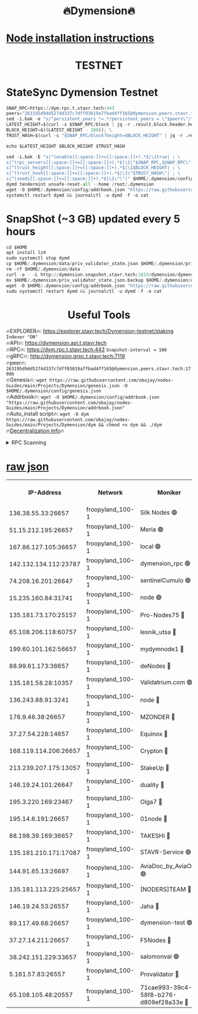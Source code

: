 <h1 align="center"> 🔥Dymension🔥</h1>

[Node installation instructions](https://github.com/obajay/nodes-Guides/tree/main/Projects/Dymension)
=

<h1 align="center"> TESTNET</h1>

# StateSync Dymension Testnet
```python
SNAP_RPC=https://dym.rpc.t.stavr.tech:443
peers="263195d9dd5274d337c7dff03019a7fbad4ff165@dymension.peers.stavr.tech:17086"
sed -i.bak -e "s/^persistent_peers *=.*/persistent_peers = \"$peers\"/" $HOME/.dymension/config/config.toml
LATEST_HEIGHT=$(curl -s $SNAP_RPC/block | jq -r .result.block.header.height); \
BLOCK_HEIGHT=$((LATEST_HEIGHT - 100)); \
TRUST_HASH=$(curl -s "$SNAP_RPC/block?height=$BLOCK_HEIGHT" | jq -r .result.block_id.hash)

echo $LATEST_HEIGHT $BLOCK_HEIGHT $TRUST_HASH

sed -i.bak -E "s|^(enable[[:space:]]+=[[:space:]]+).*$|\1true| ; \
s|^(rpc_servers[[:space:]]+=[[:space:]]+).*$|\1\"$SNAP_RPC,$SNAP_RPC\"| ; \
s|^(trust_height[[:space:]]+=[[:space:]]+).*$|\1$BLOCK_HEIGHT| ; \
s|^(trust_hash[[:space:]]+=[[:space:]]+).*$|\1\"$TRUST_HASH\"| ; \
s|^(seeds[[:space:]]+=[[:space:]]+).*$|\1\"\"|" $HOME/.dymension/config/config.toml
dymd tendermint unsafe-reset-all --home /root/.dymension
wget -O $HOME/.dymension/config/addrbook.json "https://raw.githubusercontent.com/obajay/nodes-Guides/main/Projects/Dymension/addrbook.json"
systemctl restart dymd && journalctl -u dymd -f -o cat

```
# SnapShot (~3 GB) updated every 5 hours
```python
cd $HOME
apt install lz4
sudo systemctl stop dymd
cp $HOME/.dymension/data/priv_validator_state.json $HOME/.dymension/priv_validator_state.json.backup
rm -rf $HOME/.dymension/data
curl -o - -L http://dymension.snapshot.stavr.tech:1019/dymension/dymension-snap.tar.lz4 | lz4 -c -d - | tar -x -C $HOME/.dymension --strip-components 2
mv $HOME/.dymension/priv_validator_state.json.backup $HOME/.dymension/data/priv_validator_state.json
wget -O $HOME/.dymension/config/addrbook.json "https://raw.githubusercontent.com/obajay/nodes-Guides/main/Projects/Dymension/addrbook.json"
sudo systemctl restart dymd && journalctl -u dymd -f -o cat
```

 <h1 align="center"> Useful Tools</h1>

🔥EXPLORER🔥:     https://explorer.stavr.tech/Dymension-testnet/staking        `Indexer "ON"` \
🔥API🔥:          https://dymension.api.t.stavr.tech \
🔥RPC🔥:          https://dym.rpc.t.stavr.tech:443                  `Snapshot-interval = 100` \
🔥gRPC🔥:         http://dymension.grpc.t.stavr.tech:7119 \
🔥peer🔥:         `263195d9dd5274d337c7dff03019a7fbad4ff165@dymension.peers.stavr.tech:17086` \
🔥Genesis🔥:     ```wget https://raw.githubusercontent.com/obajay/nodes-Guides/main/Projects/Dymension/genesis.json -O $HOME/.dymension/config/genesis.json``` \
🔥Addrbook🔥:    ```wget -O $HOME/.dymension/config/addrbook.json "https://raw.githubusercontent.com/obajay/nodes-Guides/main/Projects/Dymension/addrbook.json"``` \
🔥Auto_install script🔥: ```wget -O dym https://raw.githubusercontent.com/obajay/nodes-Guides/main/Projects/Dymension/dym && chmod +x dym && ./dym``` \
🔥[Decentralization Info](https://github.com/obajay/StateSync-snapshots/tree/main/Projects/Dymension/Decentralization)🔥


<details>
<summary>RPC Scanning</summary>

<h2 align="center"> We scan nodes in real time every 4 hours. And we provide the final result of RPC endpoints.
We cannot influence the operation of these nodes in any way. </h2>


```python
If Voting Power is higher than 0 --> then the Node is a validator of the network and may be subject to attack and be a potential threat to the chain.
```
```python
We marked such validators with a red symbol
```

</details>

[raw json](https://rpc-check.dymt.stavr.tech/dymt/rpc-dymt-result.json)
=


<table><tr><th>IP-Address</th><th>Network</th><th>Moniker</th><th>Latest Block Height</th><th>Earliest Block Height</th><th>Catching Up</th><th>Tx Index</th><th>Voting Power</th><th>Scan Time</th></tr><tr><td>136.38.55.33:26657</td><td>froopyland_100-1</td><td>Silk Nodes 🟢</td><td>1828834</td><td>1</td><td>False</td><td>on</td><td>0</td><td>2023-12-25T13:09:38.405063351UTC</td></tr><tr><td>51.15.212.195:26657</td><td>froopyland_100-1</td><td>Meria 🟢</td><td>1651535</td><td>1238063</td><td>False</td><td>on</td><td>0</td><td>2023-12-25T13:08:39.368220638UTC</td></tr><tr><td>167.86.127.105:36657</td><td>froopyland_100-1</td><td>local 🟢</td><td>1651535</td><td>1318001</td><td>False</td><td>off</td><td>0</td><td>2023-12-25T13:09:37.434548231UTC</td></tr><tr><td>142.132.134.112:23787</td><td>froopyland_100-1</td><td>dymension_rpc 🟢</td><td>1828831</td><td>1649923</td><td>False</td><td>on</td><td>0</td><td>2023-12-25T13:09:12.137018592UTC</td></tr><tr><td>74.208.16.201:26647</td><td>froopyland_100-1</td><td>sentinelCumulo 🟢</td><td>1828825</td><td>1652923</td><td>False</td><td>on</td><td>0</td><td>2023-12-25T13:08:41.058328365UTC</td></tr><tr><td>15.235.160.84:31741</td><td>froopyland_100-1</td><td>node 🟢</td><td>1828826</td><td>1652923</td><td>False</td><td>on</td><td>0</td><td>2023-12-25T13:08:42.284255030UTC</td></tr><tr><td>135.181.73.170:25157</td><td>froopyland_100-1</td><td>Pro-Nodes75 🔴</td><td>1828827</td><td>1652923</td><td>False</td><td>on</td><td>1</td><td>2023-12-25T13:08:52.319371198UTC</td></tr><tr><td>65.108.206.118:60757</td><td>froopyland_100-1</td><td>lesnik_utsa 🔴</td><td>1828828</td><td>1652923</td><td>False</td><td>on</td><td>1</td><td>2023-12-25T13:08:56.806474905UTC</td></tr><tr><td>199.60.101.162:56657</td><td>froopyland_100-1</td><td>mydymnode1 🔴</td><td>1828828</td><td>1652923</td><td>False</td><td>off</td><td>2</td><td>2023-12-25T13:08:57.543785942UTC</td></tr><tr><td>88.99.61.173:36657</td><td>froopyland_100-1</td><td>deNodes 🔴</td><td>1828833</td><td>1652923</td><td>False</td><td>off</td><td>1</td><td>2023-12-25T13:09:23.834770581UTC</td></tr><tr><td>135.181.58.28:10357</td><td>froopyland_100-1</td><td>Validatrium.com 🟢</td><td>1828833</td><td>1652923</td><td>False</td><td>on</td><td>0</td><td>2023-12-25T13:09:24.183794740UTC</td></tr><tr><td>136.243.88.91:3241</td><td>froopyland_100-1</td><td>node 🔴</td><td>1828833</td><td>1652923</td><td>False</td><td>on</td><td>1</td><td>2023-12-25T13:09:27.260829329UTC</td></tr><tr><td>176.9.48.38:26657</td><td>froopyland_100-1</td><td>MZONDER 🔴</td><td>1828835</td><td>1652923</td><td>False</td><td>on</td><td>1</td><td>2023-12-25T13:09:33.762714338UTC</td></tr><tr><td>37.27.54.228:14657</td><td>froopyland_100-1</td><td>Equinox 🔴</td><td>1828835</td><td>1652923</td><td>False</td><td>on</td><td>1</td><td>2023-12-25T13:09:37.109936782UTC</td></tr><tr><td>168.119.114.206:26657</td><td>froopyland_100-1</td><td>Crypton 🔴</td><td>1828836</td><td>1652923</td><td>False</td><td>off</td><td>1</td><td>2023-12-25T13:09:41.223544013UTC</td></tr><tr><td>213.239.207.175:13057</td><td>froopyland_100-1</td><td>StakeUp 🔴</td><td>1828837</td><td>1652923</td><td>False</td><td>off</td><td>1</td><td>2023-12-25T13:09:46.650610524UTC</td></tr><tr><td>146.19.24.101:26647</td><td>froopyland_100-1</td><td>duality 🔴</td><td>1828831</td><td>1655313</td><td>False</td><td>on</td><td>1</td><td>2023-12-25T13:09:15.370088968UTC</td></tr><tr><td>195.3.220.169:23467</td><td>froopyland_100-1</td><td>Olga7 🔴</td><td>1828835</td><td>1655313</td><td>False</td><td>on</td><td>1</td><td>2023-12-25T13:09:34.197281980UTC</td></tr><tr><td>195.14.6.191:26657</td><td>froopyland_100-1</td><td>01node 🔴</td><td>1828836</td><td>1655732</td><td>False</td><td>on</td><td>1</td><td>2023-12-25T13:09:40.961349123UTC</td></tr><tr><td>88.198.39.169:36657</td><td>froopyland_100-1</td><td>TAKESHI 🔴</td><td>1828826</td><td>1656584</td><td>False</td><td>on</td><td>1</td><td>2023-12-25T13:08:41.341076819UTC</td></tr><tr><td>135.181.210.171:17087</td><td>froopyland_100-1</td><td>STAVR-Service 🟢</td><td>1828826</td><td>1656584</td><td>False</td><td>on</td><td>0</td><td>2023-12-25T13:08:47.076637415UTC</td></tr><tr><td>144.91.65.13:26697</td><td>froopyland_100-1</td><td>AviaDoc_by_AviaOne 🟢</td><td>1828815</td><td>1656584</td><td>False</td><td>on</td><td>0</td><td>2023-12-25T13:08:51.898313814UTC</td></tr><tr><td>135.181.113.225:25657</td><td>froopyland_100-1</td><td>[NODERS]TEAM 🔴</td><td>1828833</td><td>1656584</td><td>False</td><td>on</td><td>1</td><td>2023-12-25T13:09:24.548349963UTC</td></tr><tr><td>146.19.24.53:26557</td><td>froopyland_100-1</td><td>Jaha 🔴</td><td>1828833</td><td>1656584</td><td>False</td><td>off</td><td>1</td><td>2023-12-25T13:09:26.997087743UTC</td></tr><tr><td>89.117.49.68:26657</td><td>froopyland_100-1</td><td>dymension-test 🟢</td><td>1828836</td><td>1723012</td><td>False</td><td>on</td><td>0</td><td>2023-12-25T13:09:41.638410344UTC</td></tr><tr><td>37.27.14.211:26657</td><td>froopyland_100-1</td><td>F5Nodes 🔴</td><td>1828831</td><td>1765599</td><td>False</td><td>off</td><td>1</td><td>2023-12-25T13:09:12.528503308UTC</td></tr><tr><td>38.242.151.229:33657</td><td>froopyland_100-1</td><td>salomonval 🟢</td><td>1828835</td><td>1773995</td><td>False</td><td>off</td><td>0</td><td>2023-12-25T13:09:34.525633787UTC</td></tr><tr><td>5.161.57.83:26557</td><td>froopyland_100-1</td><td>Provalidator 🔴</td><td>1828825</td><td>1782134</td><td>False</td><td>on</td><td>1</td><td>2023-12-25T13:08:40.200229502UTC</td></tr><tr><td>65.108.105.48:20557</td><td>froopyland_100-1</td><td>71cae993-39c4-58f8-b276-d809ef28a33e 🔴</td><td>1828831</td><td>1822923</td><td>False</td><td>on</td><td>1</td><td>2023-12-25T13:09:12.882762798UTC</td></tr></table>
